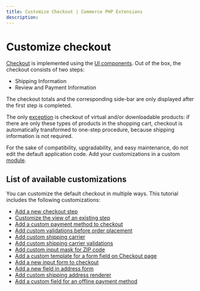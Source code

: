 ```yaml
---
title: Customize Checkout | Commerce PHP Extensions
description:
---
```


# Customize checkout

[Checkout](https://glossary.magento.com/checkout) is implemented using the [UI components](https://devdocs.magento.com/guides/v2.4/ui_comp_guide/bk-ui_comps.html).
Out of the box, the checkout consists of two steps:

-  Shipping Information
-  Review and Payment Information

The checkout totals and the corresponding side-bar are only displayed after the first step is completed.

The only [exception](https://glossary.magento.com/exception) is checkout of virtual and/or downloadable products: if there are only these  types of products in the shopping cart, checkout is automatically transformed to one-step procedure, because shipping information is not required.

<InlineAlert variant="info" slots="text"/>

For the sake of compatibility, upgradability, and easy maintenance, do not edit the default application code. Add your customizations in a custom [module](https://glossary.magento.com/module).

## List of available customizations

You can customize the default checkout in multiple ways. This tutorial includes the following customizations:

-  [Add a new checkout step](add-new-step.md)
-  [Customize the view of an existing step](customize-view.md)
-  [Add a custom payment method to checkout](add-payment-method.md)
-  [Add custom validations before order placement](add-order-validation.md)
-  [Add custom shipping carrier](add-shipping-carrier.md)
-  [Add custom shipping carrier validations](add-carrier-validation.md)
-  [Add custom input mask for ZIP code](add-input-mask.md)
-  [Add a custom template for a form field on Checkout page](add-template.md)
-  [Add a new input form to checkout](add-form.md)
-  [Add a new field in address form](add-address-field.md)
-  [Add custom shipping address renderer](add-address-renderer.md)
-  [Add a custom field for an offline payment method](add-payment-field.md)
